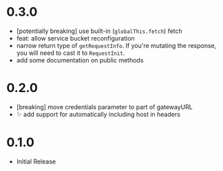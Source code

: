 # 0.3.0

 - [potentially breaking] use built-in (`globalThis.fetch`) fetch
 - feat: allow service bucket reconfiguration
 - narrow return type of `getRequestInfo`. If you're mutating the response, you will need to cast it to `RequestInit`.
 - add some documentation on public methods

# 0.2.0

 - [breaking] move credentials parameter to part of gatewayURL
 - :sparkles: add support for automatically including host in headers

# 0.1.0

 - Initial Release

